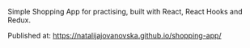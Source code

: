 Simple Shopping App for practising, built with React, React Hooks and Redux.

Published at: https://natalijajovanovska.github.io/shopping-app/
